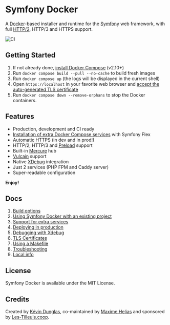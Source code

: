 # Symfony Docker

A [Docker](https://www.docker.com/)-based installer and runtime for the [Symfony](https://symfony.com) web framework, with full [HTTP/2](https://symfony.com/doc/current/weblink.html), HTTP/3 and HTTPS support.

![CI](https://github.com/dunglas/symfony-docker/workflows/CI/badge.svg)

## Getting Started

1. If not already done, [install Docker Compose](https://docs.docker.com/compose/install/) (v2.10+)
2. Run `docker compose build --pull --no-cache` to build fresh images
3. Run `docker compose up` (the logs will be displayed in the current shell)
4. Open `https://localhost` in your favorite web browser and [accept the auto-generated TLS certificate](https://stackoverflow.com/a/15076602/1352334)
5. Run `docker compose down --remove-orphans` to stop the Docker containers.

## Features

* Production, development and CI ready
* [Installation of extra Docker Compose services](docs/extra-services.md) with Symfony Flex
* Automatic HTTPS (in dev and in prod!)
* HTTP/2, HTTP/3 and [Preload](https://symfony.com/doc/current/web_link.html) support
* Built-in [Mercure](https://symfony.com/doc/current/mercure.html) hub
* [Vulcain](https://vulcain.rocks) support
* Native [XDebug](docs/xdebug.md) integration
* Just 2 services (PHP FPM and Caddy server)
* Super-readable configuration

**Enjoy!**

## Docs

1. [Build options](docs/build.md)
2. [Using Symfony Docker with an existing project](docs/existing-project.md)
3. [Support for extra services](docs/extra-services.md)
4. [Deploying in production](docs/production.md)
5. [Debugging with Xdebug](docs/xdebug.md)
6. [TLS Certificates](docs/tls.md)
7. [Using a Makefile](docs/makefile.md)
8. [Troubleshooting](docs/troubleshooting.md)
9. [Local info](docs/local-info.md)

## License

Symfony Docker is available under the MIT License.

## Credits

Created by [Kévin Dunglas](https://dunglas.fr), co-maintained by [Maxime Helias](https://twitter.com/maxhelias) and sponsored by [Les-Tilleuls.coop](https://les-tilleuls.coop).
